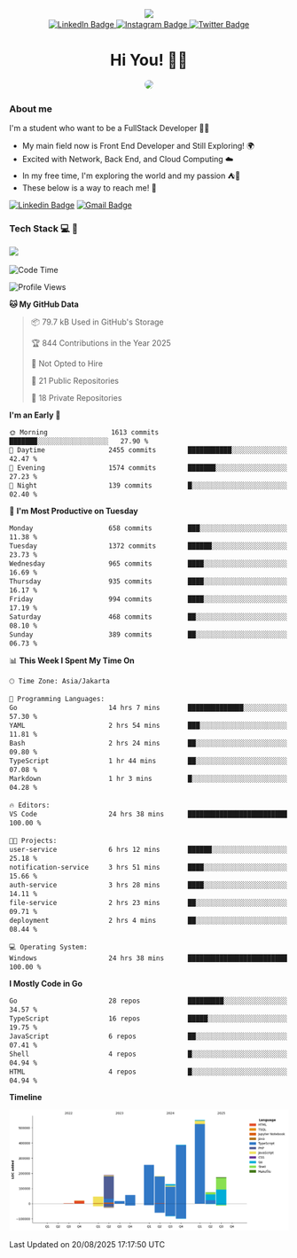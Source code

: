 <div>
  <div id="header" align="center">
      <img src="https://media.giphy.com/media/nFLW7PNGgN3lI68rdv/giphy.gif" width="100"/>
      <div id="badges" style="margin-bottom:20px">
        <a href="www.linkedin.com/in/daffadon">
          <img src="https://img.shields.io/badge/LinkedIn-blue?style=for-the-badge&logo=linkedin&logoColor=white" alt="LinkedIn Badge"/>
        </a>
        <a href="https://www.instagram.com/daffadon_/">
          <img src="https://img.shields.io/badge/Instagram-E4405F?style=for-the-badge&logo=instagram&logoColor=white" alt="Instagram Badge"/>
        </a>
        <a href="https://twitter.com/daffadon_">
          <img src="https://img.shields.io/badge/Twitter-blue?style=for-the-badge&logo=twitter&logoColor=white" alt="Twitter Badge"/>
        </a>
      </div>
    <h1>Hi You! 🙌🙌</h1>
    <img src="https://media.giphy.com/media/rJsMvyk7AHHiW9qKLM/giphy.gif" height=200 style="border-radius:10px" />
  </div>
</div>

### About me

I'm a student who want to be a FullStack Developer 🧑‍💻

- My main field now is Front End Developer and Still Exploring! 🌍
- Excited with Network, Back End, and Cloud Computing ☁️
- In my free time, I'm exploring the world and my passion ⛺🍵
- These below is a way to reach me! 🏃

[![Linkedin Badge](https://skillicons.dev/icons?i=linkedin)](www.linkedin.com/in/daffadon)
[![Gmail Badge](https://skillicons.dev/icons?i=gmail)](https://mail.google.com/mail/?view=cm&fs=1&to=daffaputranarendra9@gmail.com)

### Tech Stack 💻 📘

<img src="https://skillicons.dev/icons?i=java,html,css,javascript,typescript,golang,react,next,express,vite,tailwind,mui,prisma,mongodb,mysql,firebase,jest,git,jenkins,docker,kubernetes,github,postman,prometheus,grafana,gcp,vscode,arch,&perline=9"/>

<!--START_SECTION:waka-->
![Code Time](http://img.shields.io/badge/Code%20Time-276%20hrs%2055%20mins-blue)

![Profile Views](http://img.shields.io/badge/Profile%20Views-0-blue)

**🐱 My GitHub Data** 

> 📦 79.7 kB Used in GitHub's Storage 
 > 
> 🏆 844 Contributions in the Year 2025
 > 
> 🚫 Not Opted to Hire
 > 
> 📜 21 Public Repositories 
 > 
> 🔑 18 Private Repositories 
 > 
**I'm an Early 🐤** 

```text
🌞 Morning                1613 commits        ███████░░░░░░░░░░░░░░░░░░   27.90 % 
🌆 Daytime                2455 commits        ███████████░░░░░░░░░░░░░░   42.47 % 
🌃 Evening                1574 commits        ███████░░░░░░░░░░░░░░░░░░   27.23 % 
🌙 Night                  139 commits         █░░░░░░░░░░░░░░░░░░░░░░░░   02.40 % 
```
📅 **I'm Most Productive on Tuesday** 

```text
Monday                   658 commits         ███░░░░░░░░░░░░░░░░░░░░░░   11.38 % 
Tuesday                  1372 commits        ██████░░░░░░░░░░░░░░░░░░░   23.73 % 
Wednesday                965 commits         ████░░░░░░░░░░░░░░░░░░░░░   16.69 % 
Thursday                 935 commits         ████░░░░░░░░░░░░░░░░░░░░░   16.17 % 
Friday                   994 commits         ████░░░░░░░░░░░░░░░░░░░░░   17.19 % 
Saturday                 468 commits         ██░░░░░░░░░░░░░░░░░░░░░░░   08.10 % 
Sunday                   389 commits         ██░░░░░░░░░░░░░░░░░░░░░░░   06.73 % 
```


📊 **This Week I Spent My Time On** 

```text
🕑︎ Time Zone: Asia/Jakarta

💬 Programming Languages: 
Go                       14 hrs 7 mins       ██████████████░░░░░░░░░░░   57.30 % 
YAML                     2 hrs 54 mins       ███░░░░░░░░░░░░░░░░░░░░░░   11.81 % 
Bash                     2 hrs 24 mins       ██░░░░░░░░░░░░░░░░░░░░░░░   09.80 % 
TypeScript               1 hr 44 mins        ██░░░░░░░░░░░░░░░░░░░░░░░   07.08 % 
Markdown                 1 hr 3 mins         █░░░░░░░░░░░░░░░░░░░░░░░░   04.28 % 

🔥 Editors: 
VS Code                  24 hrs 38 mins      █████████████████████████   100.00 % 

🐱‍💻 Projects: 
user-service             6 hrs 12 mins       ██████░░░░░░░░░░░░░░░░░░░   25.18 % 
notification-service     3 hrs 51 mins       ████░░░░░░░░░░░░░░░░░░░░░   15.66 % 
auth-service             3 hrs 28 mins       ████░░░░░░░░░░░░░░░░░░░░░   14.11 % 
file-service             2 hrs 23 mins       ██░░░░░░░░░░░░░░░░░░░░░░░   09.71 % 
deployment               2 hrs 4 mins        ██░░░░░░░░░░░░░░░░░░░░░░░   08.44 % 

💻 Operating System: 
Windows                  24 hrs 38 mins      █████████████████████████   100.00 % 
```

**I Mostly Code in Go** 

```text
Go                       28 repos            █████████░░░░░░░░░░░░░░░░   34.57 % 
TypeScript               16 repos            █████░░░░░░░░░░░░░░░░░░░░   19.75 % 
JavaScript               6 repos             ██░░░░░░░░░░░░░░░░░░░░░░░   07.41 % 
Shell                    4 repos             █░░░░░░░░░░░░░░░░░░░░░░░░   04.94 % 
HTML                     4 repos             █░░░░░░░░░░░░░░░░░░░░░░░░   04.94 % 
```



**Timeline**

![Lines of Code chart](https://raw.githubusercontent.com/Daffadon/Daffadon/main/assets/bar_graph.png)


 Last Updated on 20/08/2025 17:17:50 UTC
<!--END_SECTION:waka-->
